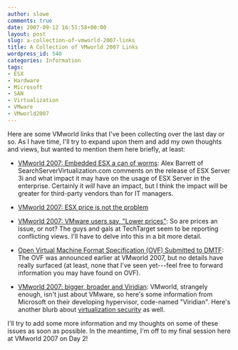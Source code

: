 ```yaml
---
author: slowe
comments: true
date: 2007-09-12 16:51:58+00:00
layout: post
slug: a-collection-of-vmworld-2007-links
title: A Collection of VMworld 2007 Links
wordpress_id: 540
categories: Information
tags:
- ESX
- Hardware
- Microsoft
- SAN
- Virtualization
- VMware
- VMworld2007
---
```


Here are some VMworld links that I've been collecting over the last day or so. As I have time, I'll try to expand upon them and add my own thoughts and views, but wanted to mention them here briefly, at least:

* [VMworld 2007: Embedded ESX a can of worms](http://servervirtualization.blogs.techtarget.com/2007/09/10/vmworld-2007-embedded-esx-a-can-of-worms/): Alex Barrett of SearchServerVirtualization.com comments on the release of ESX Server 3i and what impact it may have on the usage of ESX Server in the enterprise. Certainly it _will_ have an impact, but I think the impact will be greater for third-party vendors than for IT managers.

* [VMworld 2007: ESX price is not the problem](http://servervirtualization.blogs.techtarget.com/2007/09/10/vmworld-2007-esx-price-is-not-the-problem/)

* [VMworld 2007: VMware users say, "Lower prices"](http://servervirtualization.blogs.techtarget.com/2007/09/10/vmworld-2007-vmware-users-say-lower-prices/): So are prices an issue, or not? The guys and gals at TechTarget seem to be reporting conflicting views. I'll have to delve into this in a bit more detail.

* [Open Virtual Machine Format Specification (OVF) Submitted to DMTF](http://xml.coverpages.org/ni2007-09-11-a.html): The OVF was announced earlier at VMworld 2007, but no details have really surfaced (at least, none that I've seen yet---feel free to forward information you may have found on OVF).

* [VMworld 2007: bigger, broader and Viridian](http://blogs.technet.com/windowsserver/archive/2007/09/11/vmworld-2007-bigger-broader-and-viridian.aspx): VMworld, strangely enough, isn't just about VMware, so here's some information from Microsoft on their developing hypervisor, code-named "Viridian". Here's another blurb about [virtualization security](http://blogs.technet.com/windowsserver/archive/2007/09/11/VMworld-2007_3A00_-virtualization-security.aspx) as well.

I'll try to add some more information and my thoughts on some of these issues as soon as possible. In the meantime, I'm off to my final session here at VMworld 2007 on Day 2!
